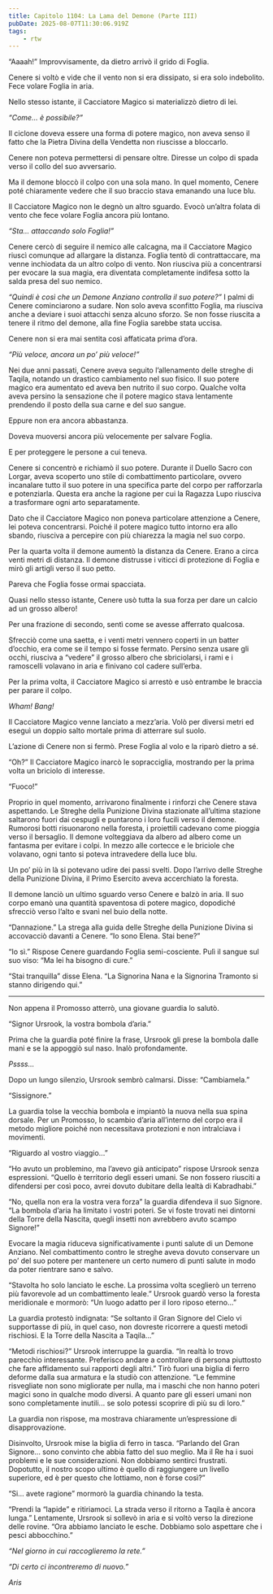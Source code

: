 ```yaml
---
title: Capitolo 1104: La Lama del Demone (Parte III)
pubDate: 2025-08-07T11:30:06.919Z
tags:
    - rtw
---
```





















“Aaaah!” Improvvisamente, da dietro arrivò il grido di Foglia.






Cenere si voltò e vide che il vento non si era dissipato, si era solo indebolito. Fece volare Foglia in aria.






Nello stesso istante, il Cacciatore Magico si materializzò dietro di lei.






<em>“Come... è possibile?”</em>






Il ciclone doveva essere una forma di potere magico, non aveva senso il fatto che la Pietra Divina della Vendetta non riuscisse a bloccarlo.






Cenere non poteva permettersi di pensare oltre. Diresse un colpo di spada verso il collo del suo avversario.






Ma il demone bloccò il colpo con una sola mano. In quel momento, Cenere poté chiaramente vedere che il suo braccio stava emanando una luce blu.






Il Cacciatore Magico non le degnò un altro sguardo. Evocò un’altra folata di vento che fece volare Foglia ancora più lontano.






<em>“Sta... attaccando solo Foglia!”</em>






Cenere cercò di seguire il nemico alle calcagna, ma il Cacciatore Magico riuscì comunque ad allargare la distanza. Foglia tentò di contrattaccare, ma venne inchiodata da un altro colpo di vento. Non riusciva più a concentrarsi per evocare la sua magia, era diventata completamente indifesa sotto la salda presa del suo nemico.






<em>“Quindi è così che un Demone Anziano controlla il suo potere?”</em> I palmi di Cenere cominciarono a sudare. Non solo aveva sconfitto Foglia, ma riusciva anche a deviare i suoi attacchi senza alcuno sforzo. Se non fosse riuscita a tenere il ritmo del demone, alla fine Foglia sarebbe stata uccisa.






Cenere non si era mai sentita così affaticata prima d’ora.






<em>“Più veloce, ancora un po’ più veloce!”</em>






Nei due anni passati, Cenere aveva seguito l’allenamento delle streghe di Taqila, notando un drastico cambiamento nel suo fisico. Il suo potere magico era aumentato ed aveva ben nutrito il suo corpo. Qualche volta aveva persino la sensazione che il potere magico stava lentamente prendendo il posto della sua carne e del suo sangue.






Eppure non era ancora abbastanza.






Doveva muoversi ancora più velocemente per salvare Foglia.






E per proteggere le persone a cui teneva.






Cenere si concentrò e richiamò il suo potere. Durante il Duello Sacro con Lorgar, aveva scoperto uno stile di combattimento particolare, ovvero incanalare tutto il suo potere in una specifica parte del corpo per rafforzarla e potenziarla. Questa era anche la ragione per cui la Ragazza Lupo riusciva a trasformare ogni arto separatamente.






Dato che il Cacciatore Magico non poneva particolare attenzione a Cenere, lei poteva concentrarsi. Poiché il potere magico tutto intorno era allo sbando, riusciva a percepire con più chiarezza la magia nel suo corpo.






Per la quarta volta il demone aumentò la distanza da Cenere. Erano a circa venti metri di distanza. Il demone distrusse i viticci di protezione di Foglia e mirò gli artigli verso il suo petto.






Pareva che Foglia fosse ormai spacciata.






Quasi nello stesso istante, Cenere usò tutta la sua forza per dare un calcio ad un grosso albero!






Per una frazione di secondo, sentì come se avesse afferrato qualcosa.






Sfrecciò come una saetta, e i venti metri vennero coperti in un batter d’occhio, era come se il tempo si fosse fermato. Persino senza usare gli occhi, riusciva a “vedere” il grosso albero che sbriciolarsi, i rami e i ramoscelli volavano in aria e finivano col cadere sull’erba.






Per la prima volta, il Cacciatore Magico si arrestò e usò entrambe le braccia per parare il colpo.






<em>Wham! Bang!</em>






Il Cacciatore Magico venne lanciato a mezz’aria. Volò per diversi metri ed eseguì un doppio salto mortale prima di atterrare sul suolo.






L’azione di Cenere non si fermò. Prese Foglia al volo e la riparò dietro a sé.






“Oh?” Il Cacciatore Magico inarcò le sopracciglia, mostrando per la prima volta un briciolo di interesse.






“Fuoco!”






Proprio in quel momento, arrivarono finalmente i rinforzi che Cenere stava aspettando. Le Streghe della Punizione Divina stazionate all’ultima stazione saltarono fuori dai cespugli e puntarono i loro fucili verso il demone. Rumorosi botti risuonarono nella foresta, i proiettili cadevano come pioggia verso il bersaglio. Il demone volteggiava da albero ad albero come un fantasma per evitare i colpi. In mezzo alle cortecce e le briciole che volavano, ogni tanto si poteva intravedere della luce blu.






Un po’ più in là si potevano udire dei passi svelti. Dopo l’arrivo delle Streghe della Punizione Divina, il Primo Esercito aveva accerchiato la foresta.






Il demone lanciò un ultimo sguardo verso Cenere e balzò in aria. Il suo corpo emanò una quantità spaventosa di potere magico, dopodiché sfrecciò verso l’alto e svanì nel buio della notte.






“Dannazione.” La strega alla guida delle Streghe della Punizione Divina si accovacciò davanti a Cenere. “Io sono Elena. Stai bene?”






“Io sì.” Rispose Cenere guardando Foglia semi-cosciente. Pulì il sangue sul suo viso: “Ma lei ha bisogno di cure.”






“Stai tranquilla” disse Elena. “La Signorina Nana e la Signorina Tramonto si stanno dirigendo qui.”






***






Non appena il Promosso atterrò, una giovane guardia lo salutò.






“Signor Ursrook, la vostra bombola d’aria.”






Prima che la guardia poté finire la frase, Ursrook gli prese la bombola dalle mani e se la appoggiò sul naso. Inalò profondamente.






<em>Pssss...</em>






Dopo un lungo silenzio, Ursrook sembrò calmarsi. Disse: “Cambiamela.”






“Sissignore.”






La guardia tolse la vecchia bombola e impiantò la nuova nella sua spina dorsale. Per un Promosso, lo scambio d’aria all’interno del corpo era il metodo migliore poiché non necessitava protezioni e non intralciava i movimenti.






“Riguardo al vostro viaggio...”






“Ho avuto un problemino, ma l’avevo già anticipato” rispose Ursrook senza espressioni. “Quello è territorio degli esseri umani. Se non fossero riusciti a difendersi per così poco, avrei dovuto dubitare della lealtà di Kabradhabi.”






“No, quella non era la vostra vera forza” la guardia difendeva il suo Signore. “La bombola d’aria ha limitato i vostri poteri. Se vi foste trovati nei dintorni della Torre della Nascita, quegli insetti non avrebbero avuto scampo Signore!”






Evocare la magia riduceva significativamente i punti salute di un Demone Anziano. Nel combattimento contro le streghe aveva dovuto conservare un po’ del suo potere per mantenere un certo numero di punti salute in modo da poter rientrare sano e salvo.






“Stavolta ho solo lanciato le esche. La prossima volta sceglierò un terreno più favorevole ad un combattimento leale.” Ursrook guardò verso la foresta meridionale e mormorò: “Un luogo adatto per il loro riposo eterno...”






La guardia protestò indignata: “Se soltanto il Gran Signore del Cielo vi supportasse di più, in quel caso, non dovreste ricorrere a questi metodi rischiosi. E la Torre della Nascita a Taqila...”






“Metodi rischiosi?” Ursrook interruppe la guardia. “In realtà lo trovo parecchio interessante. Preferisco andare a controllare di persona piuttosto che fare affidamento sui rapporti degli altri.” Tirò fuori una biglia di ferro deforme dalla sua armatura e la studiò con attenzione. “Le femmine risvegliate non sono migliorate per nulla, ma i maschi che non hanno poteri magici sono in qualche modo diversi. A quanto pare gli esseri umani non sono completamente inutili... se solo potessi scoprire di più su di loro.”






La guardia non rispose, ma mostrava chiaramente un’espressione di disapprovazione.






Disinvolto, Ursrook mise la biglia di ferro in tasca. “Parlando del Gran Signore... sono convinto che abbia fatto del suo meglio. Ma il Re ha i suoi problemi e le sue considerazioni. Non dobbiamo sentirci frustrati. Dopotutto, il nostro scopo ultimo è quello di raggiungere un livello superiore, ed è per questo che lottiamo, non è forse così?”






“Si... avete ragione” mormorò la guardia chinando la testa.






“Prendi la “lapide” e ritiriamoci. La strada verso il ritorno a Taqila è ancora lunga.” Lentamente, Ursrook si sollevò in aria e si voltò verso la direzione delle rovine. “Ora abbiamo lanciato le esche. Dobbiamo solo aspettare che i pesci abbocchino.”






<em>“Nel giorno in cui raccoglieremo la rete.”</em>






<em>“Di certo ci incontreremo di nuovo.”</em>






<em>Aris</em>


                                


                                



